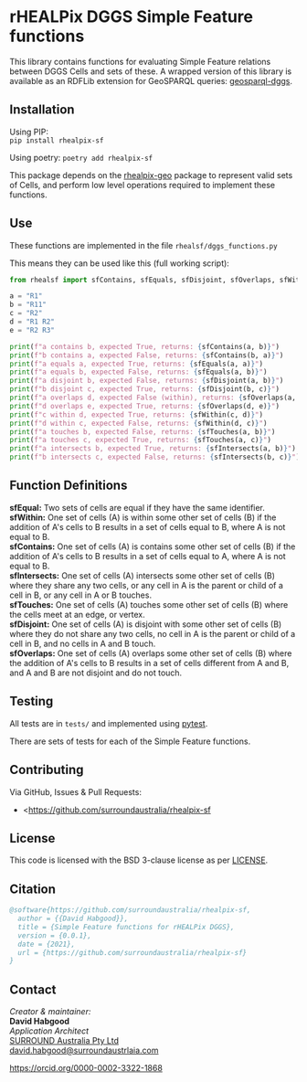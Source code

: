 # rHEALPix DGGS Simple Feature functions 

This library contains functions for evaluating Simple Feature relations between DGGS Cells and sets of these.
A wrapped version of this library is available as an RDFLib extension for GeoSPARQL queries: [geosparql-dggs](https://github.com/RDFLib/geosparql-dggs).
  
## Installation 
Using PIP:  
```pip install rhealpix-sf```

Using poetry:
```poetry add rhealpix-sf```

This package depends on the [rhealpix-geo](https://github.com/surroundaustralia/rhealpix-geo) package to represent valid sets of Cells, and perform low level operations required to implement these functions.

## Use
These functions are implemented in the file `rhealsf/dggs_functions.py`

This means they can be used like this (full working script):

```python
from rhealsf import sfContains, sfEquals, sfDisjoint, sfOverlaps, sfWithin, sfTouches, sfIntersects

a = "R1"
b = "R11"
c = "R2"
d = "R1 R2"
e = "R2 R3"

print(f"a contains b, expected True, returns: {sfContains(a, b)}")
print(f"b contains a, expected False, returns: {sfContains(b, a)}")
print(f"a equals a, expected True, returns: {sfEquals(a, a)}")
print(f"a equals b, expected False, returns: {sfEquals(a, b)}")
print(f"a disjoint b, expected False, returns: {sfDisjoint(a, b)}")
print(f"b disjoint c, expected True, returns: {sfDisjoint(b, c)}")
print(f"a overlaps d, expected False (within), returns: {sfOverlaps(a, d)}")
print(f"d overlaps e, expected True, returns: {sfOverlaps(d, e)}")
print(f"c within d, expected True, returns: {sfWithin(c, d)}")
print(f"d within c, expected False, returns: {sfWithin(d, c)}")
print(f"a touches b, expected False, returns: {sfTouches(a, b)}")
print(f"a touches c, expected True, returns: {sfTouches(a, c)}")
print(f"a intersects b, expected True, returns: {sfIntersects(a, b)}")
print(f"b intersects c, expected False, returns: {sfIntersects(b, c)}")
```

## Function Definitions

**sfEqual:** Two sets of cells are equal if they have the same identifier.  
**sfWithin:** One set of cells (A) is within some other set of cells (B) if the addition of A's cells to B results in a set of cells equal to B, where A is not equal to B.  
**sfContains:** One set of cells (A) is contains some other set of cells (B) if the addition of A's cells to B results in a set of cells equal to A, where A is not equal to B.  
**sfIntersects:** One set of cells (A) intersects some other set of cells (B) where they share any two cells, or any cell in A is the parent or child of a cell in B, or any cell in A or B touches.  
**sfTouches:** One set of cells (A) touches some other set of cells (B) where the cells meet at an edge, or vertex.  
**sfDisjoint:** One set of cells (A) is disjoint with some other set of cells (B) where they do not share any two cells, no cell in A is the parent or child of a cell in B, and no cells in A and B touch.  
**sfOverlaps:** One set of cells (A) overlaps some other set of cells (B) where the addition of A's cells to B results in a set of cells different from A and B, and A and B are not disjoint and do not touch.   

## Testing
All tests are in `tests/` and implemented using [pytest](https://docs.pytest.org/en/6.2.x/). 

There are sets of tests for each of the Simple Feature functions. 

## Contributing
Via GitHub, Issues & Pull Requests: 

* <https://github.com/surroundaustralia/rhealpix-sf

## License
This code is licensed with the BSD 3-clause license as per [LICENSE](LICENSE).

## Citation
```bibtex
@software{https://github.com/surroundaustralia/rhealpix-sf,
  author = {{David Habgood}},
  title = {Simple Feature functions for rHEALPix DGGS},
  version = {0.0.1},
  date = {2021},
  url = {https://github.com/surroundaustralia/rhealpix-sf}
}
```

## Contact
_Creator & maintainer:_  
**David Habgood**  
_Application Architect_  
[SURROUND Australia Pty Ltd](https://surroundaustralia.com)  
<david.habgood@surroundaustrlaia.com>  

https://orcid.org/0000-0002-3322-1868
